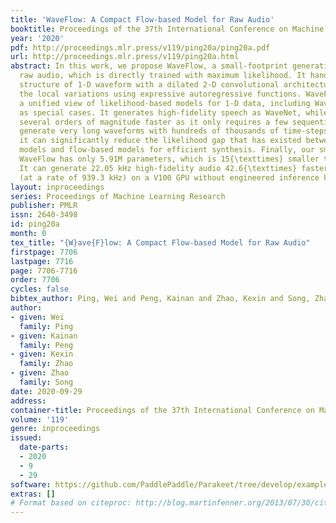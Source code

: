 ```yaml
---
title: 'WaveFlow: A Compact Flow-based Model for Raw Audio'
booktitle: Proceedings of the 37th International Conference on Machine Learning
year: '2020'
pdf: http://proceedings.mlr.press/v119/ping20a/ping20a.pdf
url: http://proceedings.mlr.press/v119/ping20a.html
abstract: In this work, we propose WaveFlow, a small-footprint generative flow for
  raw audio, which is directly trained with maximum likelihood. It handles the long-range
  structure of 1-D waveform with a dilated 2-D convolutional architecture, while modeling
  the local variations using expressive autoregressive functions. WaveFlow provides
  a unified view of likelihood-based models for 1-D data, including WaveNet and WaveGlow
  as special cases. It generates high-fidelity speech as WaveNet, while synthesizing
  several orders of magnitude faster as it only requires a few sequential steps to
  generate very long waveforms with hundreds of thousands of time-steps. Furthermore,
  it can significantly reduce the likelihood gap that has existed between autoregressive
  models and flow-based models for efficient synthesis. Finally, our small-footprint
  WaveFlow has only 5.91M parameters, which is 15{\texttimes} smaller than WaveGlow.
  It can generate 22.05 kHz high-fidelity audio 42.6{\texttimes} faster than real-time
  (at a rate of 939.3 kHz) on a V100 GPU without engineered inference kernels.
layout: inproceedings
series: Proceedings of Machine Learning Research
publisher: PMLR
issn: 2640-3498
id: ping20a
month: 0
tex_title: "{W}ave{F}low: A Compact Flow-based Model for Raw Audio"
firstpage: 7706
lastpage: 7716
page: 7706-7716
order: 7706
cycles: false
bibtex_author: Ping, Wei and Peng, Kainan and Zhao, Kexin and Song, Zhao
author:
- given: Wei
  family: Ping
- given: Kainan
  family: Peng
- given: Kexin
  family: Zhao
- given: Zhao
  family: Song
date: 2020-09-29
address: 
container-title: Proceedings of the 37th International Conference on Machine Learning
volume: '119'
genre: inproceedings
issued:
  date-parts:
  - 2020
  - 9
  - 29
software: https://github.com/PaddlePaddle/Parakeet/tree/develop/examples/waveflow
extras: []
# Format based on citeproc: http://blog.martinfenner.org/2013/07/30/citeproc-yaml-for-bibliographies/
---
```

